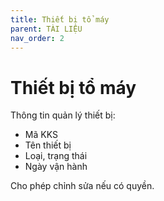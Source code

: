 ```yaml
---
title: Thiết bị tổ máy
parent: TÀI LIỆU
nav_order: 2
---
```


# Thiết bị tổ máy

Thông tin quản lý thiết bị:
- Mã KKS
- Tên thiết bị
- Loại, trạng thái
- Ngày vận hành

Cho phép chỉnh sửa nếu có quyền.
